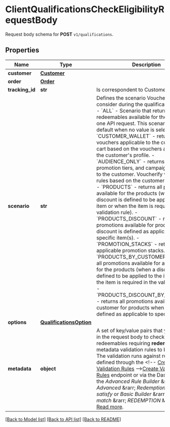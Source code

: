 # ClientQualificationsCheckEligibilityRequestBody

Request body schema for **POST** `v1/qualifications`.

## Properties
Name | Type | Description | Notes
------------ | ------------- | ------------- | -------------
**customer** | [**Customer**](Customer.md) |  | [optional] 
**order** | [**Order**](Order.md) |  | [optional] 
**tracking_id** | **str** | Is correspondent to Customer&#39;s source_id | [optional] 
**scenario** | **str** | Defines the scenario Voucherify should consider during the qualification process.  - &#x60;ALL&#x60; - Scenario that returns all redeemables available for the customer in one API request. This scenario is used by default when no value is selected. - &#x60;CUSTOMER_WALLET&#x60; - returns vouchers applicable to the customer&#39;s cart based on the vouchers assigned to the customer&#39;s profile. - &#x60;AUDIENCE_ONLY&#x60; - returns all vouchers, promotion tiers, and campaigns available to the customer. Voucherify validates the rules based on the customer profile only. - &#x60;PRODUCTS&#x60; - returns all promotions available for the products (when a discount is defined to be applied to the item or when the item is required in the validation rule). - &#x60;PRODUCTS_DISCOUNT&#x60; - returns all promotions available for products when a discount is defined as applicable to specific item(s). - &#x60;PROMOTION_STACKS&#x60; - returns the applicable promotion stacks. - &#x60;PRODUCTS_BY_CUSTOMER&#x60; - returns all promotions available for a customer for the products (when a discount is defined to be applied to the item or when the item is required in the validation rule). - &#x60;PRODUCTS_DISCOUNT_BY_CUSTOMER&#x60; - returns all promotions available for a customer for products when a discount is defined as applicable to specific item(s). | [optional] 
**options** | [**QualificationsOption**](QualificationsOption.md) |  | [optional] 
**metadata** | **object** | A set of key/value pairs that you can send in the request body to check against redeemables requiring **redemption** metadata validation rules to be satisfied. The validation runs against rules that are defined through the &lt;!-- [Create Validation Rules](https://docs.voucherify.io/reference/create-validation-rules) --&gt;[Create Validation Rules](ref:create-validation-rules) endpoint or via the Dashboard; in the _Advanced Rule Builder_ &amp;rarr; _Advanced_ &amp;rarr; _Redemption metadata satisfy_ or _Basic Builder_ &amp;rarr; _Attributes match_ &amp;rarr; _REDEMPTION METADATA_. [Read more](https://support.voucherify.io/article/148-how-to-build-a-rule). | [optional] 

[[Back to Model list]](../README.md#documentation-for-models) [[Back to API list]](../README.md#documentation-for-api-endpoints) [[Back to README]](../README.md)


